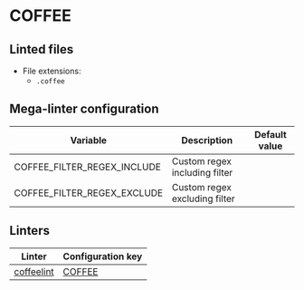 <!-- markdownlint-disable MD003 MD020 MD033 MD041 -->
<!-- Generated by .automation/build.py, please do not update manually -->
# COFFEE

## Linted files

- File extensions:
  - `.coffee`

## Mega-linter configuration

| Variable | Description | Default value |
| ----------------- | -------------- | -------------- |
| COFFEE_FILTER_REGEX_INCLUDE | Custom regex including filter |  |
| COFFEE_FILTER_REGEX_EXCLUDE | Custom regex excluding filter |  |

## Linters

| Linter | Configuration key |
| ------ | ----------------- |
| [coffeelint](coffee_coffeelint.md) | [COFFEE](coffee_coffeelint.md) |

